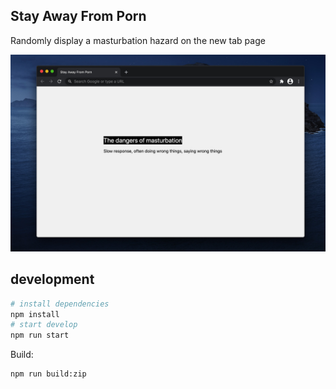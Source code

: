 ## Stay Away From Porn

Randomly display a masturbation hazard on the new tab page

![chrome](./screenshot/chrome.jpg)

## development

```bash
# install dependencies
npm install
# start develop
npm run start
```

Build:
```bash
npm run build:zip
```
